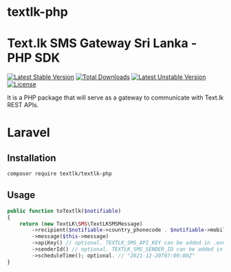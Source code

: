 # textlk-php

# Text.lk SMS Gateway Sri Lanka - PHP SDK

[![Latest Stable Version](https://poser.pugx.org/textlk/textlk-php/v/stable)](https://packagist.org/packages/textlk/textlk-php)
[![Total Downloads](https://poser.pugx.org/textlk/textlk-php/downloads)](https://packagist.org/packages/textlk/textlk-php)
[![Latest Unstable Version](https://poser.pugx.org/textlk/textlk-php/v/unstable)](https://packagist.org/packages/textlk/textlk-php)
[![License](https://poser.pugx.org/textlk/textlk-php/license)](https://packagist.org/packages/textlk/textlk-php)

It is a PHP package that will serve as a gateway to communicate with Text.lk REST APIs.

# Laravel

## Installation

```bash
composer require textlk/textlk-php
```

## Usage

```php
public function toTextlk($notifiable)
{
    return (new TextLK\SMS\TextLKSMSMessage)
        ->recipient($notifiable->country_phonecode . $notifiable->mobile) // or have multiple numbers: "recipient" => "+9476000000,+9476111000"
        ->message($this->message)
        ->apiKey() // optional. TEXTLK_SMS_API_KEY can be added in .env
        ->senderId() // optional. TEXTLK_SMS_SENDER_ID can be added in .env
        ->scheduleTime(); optional. // "2021-12-20T07:00:00Z"
}
```
